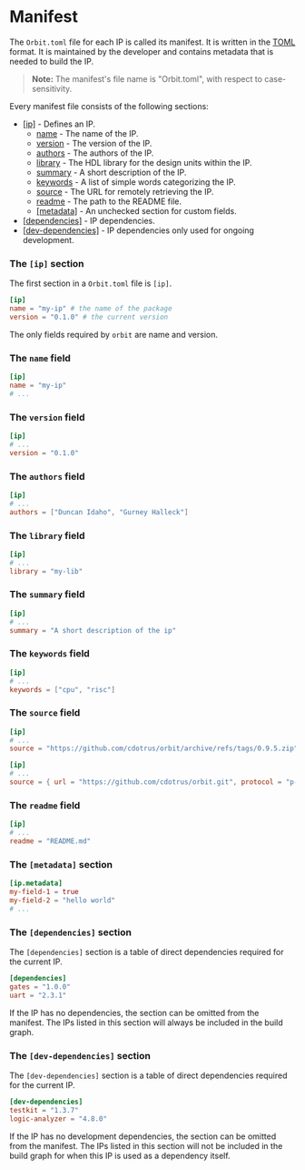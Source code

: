 # Manifest

The `Orbit.toml` file for each IP is called its manifest. It is written in the [TOML](https://toml.io/en/) format. It is maintained by the developer and contains metadata that is needed to build the IP.

> __Note:__ The manifest's file name is "Orbit.toml", with respect to case-sensitivity.

Every manifest file consists of the following sections:

- [[ip]](#the-ip-section) - Defines an IP.
    - [name](#the-name-field) - The name of the IP.
    - [version](#the-version-field) - The version of the IP.
    - [authors](#the-authors-field) - The authors of the IP.
    - [library](#the-library-field) - The HDL library for the design units within the IP.
    - [summary](#the-summary-field) - A short description of the IP.
    - [keywords](#the-keywords-field) - A list of simple words categorizing the IP.
    - [source](#the-source-field) - The URL for remotely retrieving the IP.
    - [readme](#the-readme-field) - The path to the README file.
    - [[metadata]](#the-metadata-section) - An unchecked section for custom fields.
- [[dependencies]](#the-dependencies-section) - IP dependencies.
- [[dev-dependencies]](#the-dev-dependencies-section) - IP dependencies only used for ongoing development.

### The `[ip]` section

The first section in a `Orbit.toml` file is `[ip]`.

``` toml
[ip]
name = "my-ip" # the name of the package
version = "0.1.0" # the current version
```

The only fields required by `orbit` are name and version.

### The `name` field

``` toml
[ip]
name = "my-ip"
# ...
```

### The `version` field

``` toml
[ip]
# ...
version = "0.1.0"
```

### The `authors` field

``` toml
[ip]
# ...
authors = ["Duncan Idaho", "Gurney Halleck"]

```

### The `library` field

``` toml
[ip]
# ...
library = "my-lib"
```

### The `summary` field

``` toml
[ip]
# ...
summary = "A short description of the ip"
```

### The `keywords` field

``` toml
[ip]
# ...
keywords = ["cpu", "risc"]
```

### The `source` field

``` toml
[ip]
# ...
source = "https://github.com/cdotrus/orbit/archive/refs/tags/0.9.5.zip"
```

``` toml
[ip]
# ...
source = { url = "https://github.com/cdotrus/orbit.git", protocol = "p-git", tag = "0.9.5" }
```

### The `readme` field

``` toml
[ip]
# ...
readme = "README.md"
```

### The `[metadata]` section

``` toml
[ip.metadata]
my-field-1 = true
my-field-2 = "hello world"
# ...
```

### The `[dependencies]` section

The `[dependencies]` section is a table of direct dependencies required for the current IP.

``` toml
[dependencies]
gates = "1.0.0"
uart = "2.3.1"
```

If the IP has no dependencies, the section can be omitted from the manifest. The IPs listed in this section will always be included in the build graph.

### The `[dev-dependencies]` section

The `[dev-dependencies]` section is a table of direct dependencies required for the current IP.

``` toml
[dev-dependencies]
testkit = "1.3.7"
logic-analyzer = "4.8.0"
```

If the IP has no development dependencies, the section can be omitted from the manifest. The IPs listed in this section will not be included in the build graph for when this IP is used as a dependency itself.


<!-- 
## Entries

The following is a list of acceptable entries (key/value pairs) recognized by Orbit in manifest files (`Orbit.toml`).

### `ip.name` : _string_
- project name identifier, third component in the PKGID
- required for every manifest

``` toml
[ip]
name = "gates"
# ...
```

### `ip.library` : _string_
- project library identifier, second component in the PKGID
- required for every manifest

``` toml
[ip]
library = "rary"
# ...
```

### `ip.vendor` : _string_
- project vendor/organization identifier, first component in the PKGID
- required for every manifest

``` toml
[ip]
vendor = "ks-tech"
# ...
```

### `ip.version` : _string_
- semver for the project's current status
- required for every manifest

``` toml
[ip]
version = "1.0.0"
# ...
```

### `ip.repository` : _string_
- remote repository git url
- required to launch an ip to a vendor repository

``` toml
[ip]
repository = "https://github.com/kepler-space-tech/gates.git"
# ...
```

### `ip.summary` : _string_
- short description about the ip

``` toml
[ip]
summary = "a collection of low-level logic gates"
# ...
```

### `ip.changelog` : _string_
- relative path to the ip's CHANGELOG
- auto-detects files named "CHANGELOG.md" in ip's directory
``` toml
[ip]
changelog = "CHANGELOG.md"
# ...
```

### `ip.readme` : _string_
- relative path to the ip's README
- auto-detects files named "README.md" in ip's directory
``` toml
[ip]
readme = "README.md"
# ...
```

### `[dependencies]` : _table_
- user-defined additional keys that specify the minimum version of external ip directly used in the current project
- the complete PKGID is entered as a key, while the minimum required version is entered as the value 

``` toml
[dependencies]
ks-tech.rary.memory = "1.2"
ks-tech.util.toolbox = "3.0.4"
```
-->
